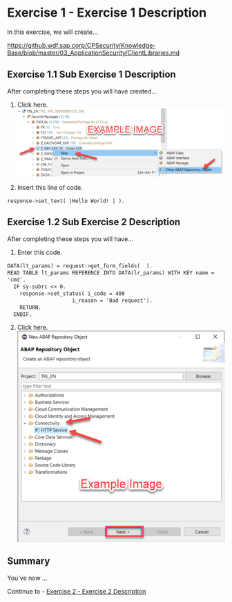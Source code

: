 # Exercise 1 - Exercise 1 Description

In this exercise, we will create...

https://github.wdf.sap.corp/CPSecurity/Knowledge-Base/blob/master/03_ApplicationSecurity/ClientLibraries.md

## Exercise 1.1 Sub Exercise 1 Description

After completing these steps you will have created...

1. Click here.
<br>![](/exercises/ex1/images/01_01_0010.png)

2.	Insert this line of code.
```abap
response->set_text( |Hello World! | ). 
```



## Exercise 1.2 Sub Exercise 2 Description

After completing these steps you will have...

1.	Enter this code.
```abap
DATA(lt_params) = request->get_form_fields(  ).
READ TABLE lt_params REFERENCE INTO DATA(lr_params) WITH KEY name = 'cmd'.
  IF sy-subrc <> 0.
    response->set_status( i_code = 400
                     i_reason = 'Bad request').
    RETURN.
  ENDIF.

```

2.	Click here.
<br>![](/exercises/ex1/images/01_02_0010.png)


## Summary

You've now ...

Continue to - [Exercise 2 - Exercise 2 Description](../ex2/README.md)

